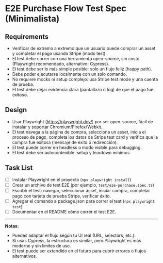 # E2E Purchase Flow Test Spec (Minimalista)

## Requirements

- Verificar de extremo a extremo que un usuario puede comprar un asset y completar el pago usando Stripe (modo test).
- El test debe correr con una herramienta open-source, sin costo (Playwright recomendado, alternativo: Cypress).
- El test debe ser lo más simple posible: solo un flujo feliz (happy path).
- Debe poder ejecutarse localmente con un solo comando.
- No requiere mocks ni setup complejo: usa Stripe test mode y una cuenta de prueba.
- El test debe dejar evidencia clara (pantallazo o log) de que el pago fue exitoso.

## Design

- Usar Playwright (https://playwright.dev/) por ser open-source, fácil de instalar y soportar Chromium/Firefox/Webkit.
- El test navega a la página de compra, selecciona un asset, inicia el proceso de pago, completa los datos de Stripe test card y verifica que la compra fue exitosa (mensaje de éxito o redirección).
- El test puede correr en headless o modo visible para debugging.
- El test debe ser autocontenible: setup y teardown mínimos.

## Task List

- [ ] Instalar Playwright en el proyecto (`npx playwright install`)
- [ ] Crear un archivo de test E2E (por ejemplo, `test/e2e-purchase.spec.ts`)
- [ ] Escribir el test: navegar, seleccionar asset, iniciar compra, completar pago con tarjeta de prueba Stripe, verificar éxito.
- [ ] Agregar el comando a package.json para correr el test (`npx playwright test`)
- [ ] Documentar en el README cómo correr el test E2E.

---

**Notas:**

- Puedes adaptar el flujo según tu UI real (URL, selectors, etc.).
- Si usas Cypress, la estructura es similar, pero Playwright es más moderno y sin límites de uso.
- El test puede ser extendido en el futuro para cubrir errores o flujos alternativos.

